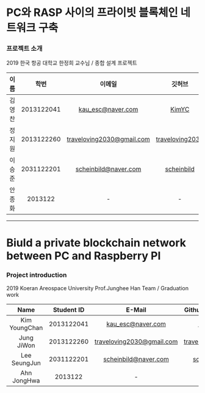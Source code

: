 
# PC와 RASP 사이의 프라이빗 블록체인 네트워크 구축

### 프로젝트 소개

2019 한국 항공 대학교 한정희 교수님 / 종합 설계 프로젝트</b><br>
  
| 이름 | 학번 | 이메일 | 깃허브 |
|:---:|:---:|:---:|:----:|
| 김영찬 | 2013122041 | kau_esc@naver.com | [KimYC](https://github.com/KimYC1223) |
| 정지원 | 2013122260 | traveloving2030@gmail.com | [traveloving2030](https://github.com/traveloving2030) |
| 이승준 | 2031122201 | scheinbild@naver.com | [scheinbild](https://github.com/scheinbild) |
| 안종화 | 2013122 | - | - |

---

# Biuld a private blockchain network between PC and Raspberry PI</b><br>

### Project introduction

2019 Koeran Areospace University Prof.Junghee Han Team / Graduation work

| Name | Student ID | E-Mail | Github Account |
|:---:|:---:|:---:|:----:|
| Kim YoungChan | 2013122041 | kau_esc@naver.com | [KimYC](https://github.com/KimYC1223) |
| Jung JiWon | 2013122260 | traveloving2030@gmail.com | [traveloving2030](https://github.com/traveloving2030) |
| Lee SeungJun | 2031122201 | scheinbild@naver.com | [scheinbild](https://github.com/scheinbild) |
| Ahn JongHwa | 2013122 | - | - |
